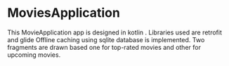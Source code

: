 # MoviesApplication

This MovieApplication app is designed in kotlin .
Libraries used are retrofit and glide
Offline caching using sqlite database is implemented.
Two fragments are drawn based one for top-rated movies and other for upcoming movies.
